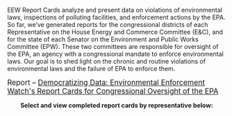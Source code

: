 <!--This snippet goes above the main content in `reports-content.md` in this folder-->

EEW Report Cards analyze and present data on violations of environmental laws, inspections of polluting facilities, and enforcement actions by the EPA. So far, we’ve generated reports for the congressional districts of each Representative on the House Energy and Commerce Committee (E&C), and for the state of each Senator on the Environment and Public Works Committee (EPW). These two committees are responsible for oversight of the EPA, an agency with a congressional mandate to enforce environmental laws. Our goal is to shed light on the chronic and routine violations of environmental laws and the failure of EPA to enforce them.

<big>Report – <a href="https://envirodatagov.org/?post_type=publication&p=6167&preview=true">Democratizing Data: Environmental Enforcement Watch's Report Cards for Congressional Oversight of the EPA</a></big>

**<center>Select and view completed report cards by representative below:</center>**
